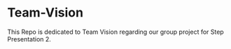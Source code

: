 # Team-Vision
This Repo is dedicated to Team Vision regarding our group project for Step Presentation 2.
